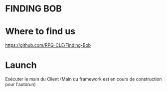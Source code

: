 # FINDING BOB

# Where to find us

https://github.com/RPG-CLE/Finding-Bob

# Launch

Exécuter le main du Client (Main du framework est en cours de construction pour l'autorun)
